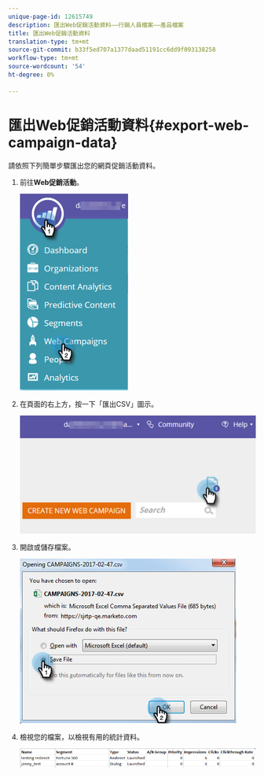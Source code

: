 ```yaml
---
unique-page-id: 12615749
description: 匯出Web促銷活動資料——行銷人員檔案——產品檔案
title: 匯出Web促銷活動資料
translation-type: tm+mt
source-git-commit: b33f5ed707a1377daad51191cc6dd9f093138258
workflow-type: tm+mt
source-wordcount: '54'
ht-degree: 0%

---
```



# 匯出Web促銷活動資料{#export-web-campaign-data}

請依照下列簡單步驟匯出您的網頁促銷活動資料。

1. 前往&#x200B;**Web促銷活動**。

   ![](assets/one-2.png)

1. 在頁面的右上方，按一下「匯出CSV」圖示。

   ![](assets/two-2.png)

1. 開啟或儲存檔案。

   ![](assets/three-2.png)

1. 檢視您的檔案，以檢視有用的統計資料。

   ![](assets/four-1.png)
